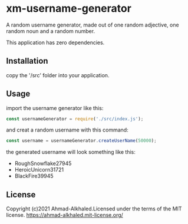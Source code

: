 # xm-username-generator

A random username generator, made out of one random adjective, one random noun and a random number.

This application has zero dependencies.

## Installation

copy the '/src' folder into your application.

## Usage
import the username generator like this:

```js
const usernameGenerator = require('./src/index.js');
```
and creat a random username with this command:

```js
const username = usernameGenerator.createUserName(50000);
```

the generated username will look something like this:
- RoughSnowflake27945
- HeroicUnicorn31721
- BlackFire39945

## License
Copyright (c)2021 Ahmad-Alkhaled.Licensed under the terms of the MIT license. https://ahmad-alkhaled.mit-license.org/